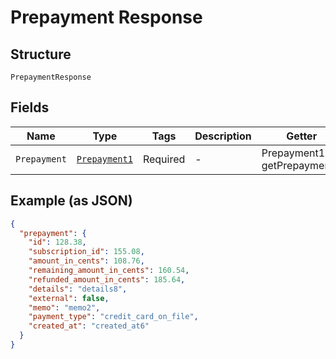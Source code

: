 
# Prepayment Response

## Structure

`PrepaymentResponse`

## Fields

| Name | Type | Tags | Description | Getter | Setter |
|  --- | --- | --- | --- | --- | --- |
| `Prepayment` | [`Prepayment1`](../../doc/models/prepayment-1.md) | Required | - | Prepayment1 getPrepayment() | setPrepayment(Prepayment1 prepayment) |

## Example (as JSON)

```json
{
  "prepayment": {
    "id": 128.38,
    "subscription_id": 155.08,
    "amount_in_cents": 108.76,
    "remaining_amount_in_cents": 160.54,
    "refunded_amount_in_cents": 185.64,
    "details": "details8",
    "external": false,
    "memo": "memo2",
    "payment_type": "credit_card_on_file",
    "created_at": "created_at6"
  }
}
```


